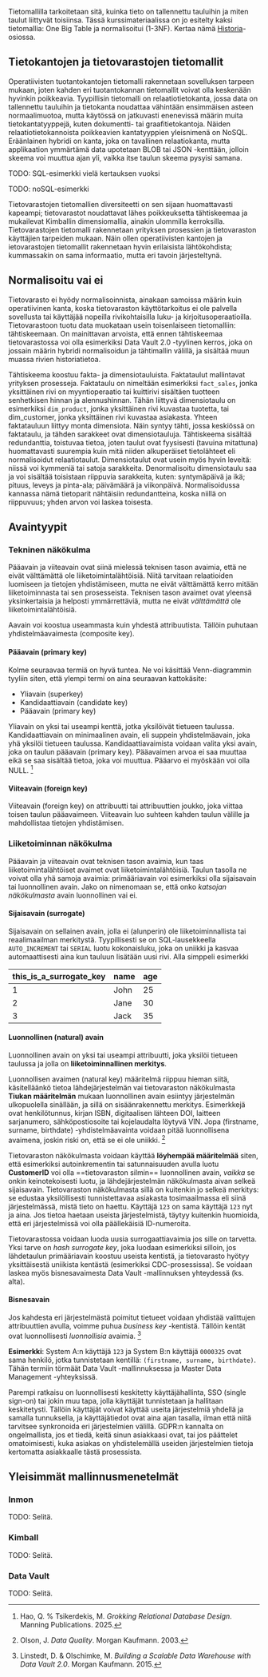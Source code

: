 Tietomallilla tarkoitetaan sitä, kuinka tieto on tallennettu tauluihin ja miten taulut liittyvät toisiinsa. Tässä kurssimateriaalissa on jo esitelty kaksi tietomallia: One Big Table ja normalisoitui (1-3NF). Kertaa nämä [Historia](../data_alustat/historia.md)-osiossa.



## Tietokantojen ja tietovarastojen tietomallit

Operatiivisten tuotantokantojen tietomalli rakennetaan sovelluksen tarpeen mukaan, joten kahden eri tuotantokannan tietomallit voivat olla keskenään hyvinkin poikkeavia. Tyypillisin tietomalli on relaatiotietokanta, jossa data on tallennettu tauluihin ja tietokanta noudattaa vähintään ensimmäisen asteen normaalimuotoa, mutta käytössä on jatkuvasti enenevissä määrin muita tietokantatyyppejä, kuten dokumentti- tai graafitietokantoja. Näiden relaatiotietokannoista poikkeavien kantatyyppien yleisnimenä on NoSQL. Eräänlainen hybridi on kanta, joka on tavallinen relaatiokanta, mutta applikaation ymmärtämä data upotetaan BLOB tai JSON -kenttään, jolloin skeema voi muuttua ajan yli, vaikka itse taulun skeema pysyisi samana.

TODO: SQL-esimerkki vielä kertauksen vuoksi

TODO: noSQL-esimerkki

Tietovarastojen tietomallien diversiteetti on sen sijaan huomattavasti kapeampi; tietovarastot noudattavat lähes poikkeuksetta tähtiskeemaa ja mukailevat Kimballin dimensiomallia, ainakin ulommilla kerroksilla. Tietovarastojen tietomalli rakennetaan yrityksen prosessien ja tietovaraston käyttäjien tarpeiden mukaan. Näin ollen operatiivisten kantojen ja ietovarastojen tietomallit rakennetaan hyvin erilaisista lähtökohdista; kummassakin on sama informaatio, mutta eri tavoin järjesteltynä.

## Normalisoitu vai ei

Tietovarasto ei hyödy normalisoinnista, ainakaan samoissa määrin kuin operatiivinen kanta, koska tietovaraston käyttötarkoitus ei ole palvella sovellusta tai käyttäjää nopeilla rivikohtaisilla luku- ja kirjoitusoperaatioilla. Tietovarastoon tuotu data muokataan usein toisenlaiseen tietomalliin: tähtiskeemaan. On mainittavan arvoista, että ennen tähtiskeemaa tietovarastossa voi olla esimerkiksi Data Vault 2.0 -tyylinen kerros, joka on jossain määrin hybridi normalisoidun ja tähtimallin välillä, ja sisältää muun muassa rivien historiatietoa.

Tähtiskeema koostuu fakta- ja dimensiotauluista. Faktataulut mallintavat yrityksen prosesseja. Faktataulu on nimeltään esimerkiksi `fact_sales`, jonka yksittäinen rivi on myyntioperaatio tai kuittirivi sisältäen tuotteen senhetkisen hinnan ja alennushinnan. Tähän liittyvä dimensiotaulu on esimerkiksi `dim_product`, jonka  yksittäinen rivi kuvastaa tuotetta, tai dim_customer, jonka yksittäinen rivi kuvastaa asiakasta.  Yhteen faktatauluun liittyy monta dimensiota. Näin syntyy tähti, jossa keskiössä on faktataulu, ja  tähden sarakkeet ovat dimensiotauluja. Tähtiskeema sisältää redundanttia, toistuvaa tietoa, joten taulut ovat fyysisesti (tavuina mitattuna) huomattavasti suurempia kuin mitä niiden alkuperäiset tietolähteet eli normalisoidut relaatiotaulut. Dimensiotaulut ovat usein myös hyvin leveitä:  niissä voi kymmeniä tai satoja sarakkeita. Denormalisoitu dimensiotaulu saa ja voi sisältää toisistaan riippuvia sarakkeita, kuten: syntymäpäivä ja ikä; pituus, leveys ja pinta-ala; päivämäärä ja viikonpäivä. Normalisoidussa kannassa nämä tietoparit nähtäisiin redundantteina, koska niillä on riippuvuus; yhden arvon voi laskea toisesta.

## Avaintyypit

### Tekninen näkökulma

Pääavain ja viiteavain ovat siinä mielessä teknisen tason avaimia, että ne eivät välttämättä ole liiketoimintalähtöisiä. Niitä tarvitaan relaatioiden luomiseen ja tietojen yhdistämiseen, mutta ne eivät välttämättä kerro mitään liiketoiminnasta tai sen prosesseista. Teknisen tason avaimet ovat yleensä yksinkertaisia ja helposti ymmärrettäviä, mutta ne eivät *välttämättä* ole liiketoimintalähtöisiä.

Aavain voi koostua useammasta kuin yhdestä attribuutista. Tällöin puhutaan yhdistelmäavaimesta (composite key). 

#### Pääavain (primary key)

Kolme seuraavaa termiä on hyvä tuntea. Ne voi käsittää Venn-diagrammin tyyliin siten, että ylempi termi on aina seuraavan kattokäsite:

* Yliavain (superkey)
* Kandidaattiavain (candidate key)
* Pääavain (primary key)

Yliavain on yksi tai useampi kenttä, jotka yksilöivät tietueen taulussa. Kandidaattiavain on minimaalinen avain, eli suppein yhdistelmäavain, joka yhä yksilöi tietueen taulussa. Kandidaattiavaimista voidaan valita yksi avain, joka on taulun pääavain (primary key). Pääavaimen arvoa ei saa muuttaa eikä se saa sisältää tietoa, joka voi muuttua. Pääarvo ei myöskään voi olla NULL. [^grokking_relational]

#### Viiteavain (foreign key)

Viiteavain (foreign key) on attribuutti tai attribuuttien joukko, joka viittaa toisen taulun pääavaimeen. Viiteavain luo suhteen kahden taulun välille ja mahdollistaa tietojen yhdistämisen.

### Liiketoiminnan näkökulma

Pääavain ja viiteavain ovat teknisen tason avaimia, kun taas liiketoimintalähtöiset avaimet ovat liiketoimintalähtöisiä. Taulun tasolla ne voivat olla yhä samoja avaimia: primääriavain voi esimerkiksi olla sijaisavain tai luonnollinen avain. Jako on nimenomaan se, että onko *katsojan näkökulmasta* avain luonnollinen vai ei.

#### Sijaisavain (surrogate)

Sijaisavain on sellainen avain, jolla ei (alunperin) ole liiketoiminnallista tai reaalimaailman merkitystä. Tyypillisesti se on SQL-lausekkeella `AUTO_INCREMENT` tai `SERIAL` luotu kokonaisluku, joka on uniikki ja kasvaa automaattisesti aina kun tauluun lisätään uusi rivi. Alla simppeli esimerkki

| this_is_a_surrogate_key | name | age |
| ----------------------- | ---- | --- |
| 1                       | John | 25  |
| 2                       | Jane | 30  |
| 3                       | Jack | 35  |

#### Luonnollinen (natural) avain

Luonnollinen avain on yksi tai useampi attribuutti, joka yksilöi tietueen taulussa ja jolla on **liiketoiminnallinen merkitys**.

Luonnollisen avaimen (natural key) määritelmä riippuu hieman siitä, käsitelläänkö tietoa lähdejärjestelmän vai tietovaraston näkökulmasta **Tiukan määritelmän** mukaan luonnollinen avain esiintyy järjestelmän ulkopuolella sinällään, ja sillä on sisäänrakennettu merkitys. Esimerkkejä ovat henkilötunnus, kirjan ISBN, digitaalisen lähteen DOI, laitteen sarjanumero, sähköpostiosoite tai kojelaudalta löytyvä VIN. Jopa (firstname, surname, birthdate) -yhdistelmäavainta voidaan pitää luonnollisena avaimena, joskin riski on, että se ei ole uniikki. [^dataquality] 

Tietovaraston näkökulmasta voidaan käyttää **löyhempää määritelmää** siten, että esimerkiksi autoinkrementin tai satunnaisuuden avulla luotu **CustomerID** voi olla ==tietovaraston silmin== luonnollinen avain, *vaikka* se onkin keinotekoisesti luotu, ja lähdejärjestelmän näkökulmasta aivan selkeä sijaisavain. Tietovaraston näkökulmasta sillä on kuitenkin jo selkeä merkitys: se edustaa yksilöllisesti tunnistettavaa asiakasta tosimaailmassa eli siinä järjestelmässä, mistä tieto on haettu. Käyttäjä `123` on sama käyttäjä `123` nyt ja aina. Jos tietoa haetaan useista järjestelmistä, täytyy kuitenkin huomioida, että eri järjestelmissä voi olla päällekäisiä ID-numeroita.

Tietovarastossa voidaan luoda uusia surrogaattiavaimia jos sille on tarvetta. Yksi tarve on *hash surrogate key*, joka luodaan esimerkiksi silloin, jos lähdetaulun primääriavain koostuu useista kentistä, ja tietovarasto hyötyy yksittäisestä uniikista kentästä (esimerkiksi CDC-prosessissa). Se voidaan laskea myös bisnesavaimesta Data Vault -mallinnuksen yhteydessä (ks. alta).
 
#### Bisnesavain

Jos kahdesta eri järjestelmästä poimitut tietueet voidaan yhdistää valittujen attribuuttien avulla, voimme puhua *business key* -kentistä. Tällöin kentät ovat luonnollisesti *luonnollisia* avaimia. [^scalable_dw_with_data_vault]

**Esimerkki**: System A:n käyttäjä `123` ja System B:n käyttäjä `0000325` ovat sama henkilö, jotka tunnistetaan kentillä: `(firstname, surname, birthdate)`. Tähän termiin törmäät Data Vault -mallinnuksessa ja Master Data Management -yhteyksissä.

Parempi ratkaisu on luonnollisesti keskitetty käyttäjähallinta, SSO (single sign-on) tai jokin muu tapa, jolla käyttäjät tunnistetaan ja hallitaan keskitetysti. Tällöin käyttäjät voivat käyttää useita järjestelmiä yhdellä ja samalla tunnuksella, ja käyttäjätiedot ovat aina ajan tasalla, ilman että niitä tarvitsee synkronoida eri järjestelmien välillä. GDPR:n kannalta on ongelmallista, jos et tiedä, keitä sinun asiakkaasi ovat, tai jos päättelet omatoimisesti, kuka asiakas on yhdistelemällä useiden järjestelmien tietoja kertomatta asiakkaalle tästä prosessista.


## Yleisimmät mallinnusmenetelmät

### Inmon

TODO: Selitä.

### Kimball

TODO: Selitä.

### Data Vault

TODO: Selitä.


[^grokking_relational]: Hao, Q. % Tsikerdekis, M. *Grokking Relational Database Design*. Manning Publications. 2025.

[^dataquality]: Olson, J. *Data Quality*. Morgan Kaufmann. 2003.

[^scalable_dw_with_data_vault]: Linstedt, D. & Olschimke, M. *Building a Scalable Data Warehouse with Data Vault 2.0*. Morgan Kaufmann. 2015.

